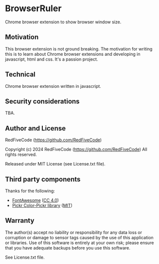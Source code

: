 # BrowserRuler
Chrome browser extension to show browser window size.

## Motivation
This browser extension is not ground breaking. The motivation for writing this is to learn about Chrome browser extensions and developing in javascript, html and css. It's a passion project.

## Technical
Chrome browser extension written in javascript.

## Security considerations
TBA.

## Author and License
RedFiveCode (https://github.com/RedFiveCode)

Copyright (c) 2024 RedFiveCode (https://github.com/RedFiveCode) All rights reserved.

Released under MIT License (see License.txt file).

## Third party components
Thanks for the following:
* [FontAwesome](https://github.com/FortAwesome/Font-Awesome) ([CC 4.0](https://fontawesome.com/license/free))
* [Pickr Color-Pickr library](https://github.com/simonwep/pickr) ([MIT](https://github.com/simonwep/pickr?tab=MIT-1-ov-file#readme))

## Warranty
The author(s) accept no liability or responsibility for any data loss or corruption or damage to sensor tags caused by the use of this application or libraries.
Use of this software is entirely at your own risk; please ensure that you have adequate backups before you use this software.

See License.txt file.
